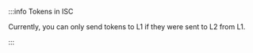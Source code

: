 :::info Tokens in ISC

Currently, you can only send tokens to L1 if they were sent to L2 from L1.

:::